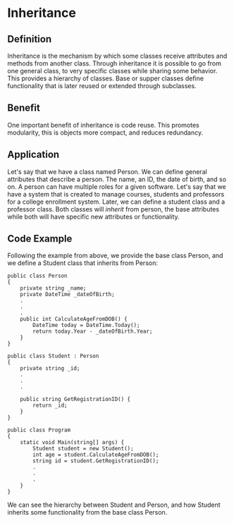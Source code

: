 # Inheritance

## Definition

Inheritance is the mechanism by which some classes receive attributes and methods from another class. Through inheritance it is possible to go from one general class, to very specific classes while sharing some behavior. This provides a hierarchy of classes. Base or supper classes define functionality that is later reused or extended through subclasses.

## Benefit

One important benefit of inheritance is code reuse. This promotes modularity, this is objects more compact, and reduces redundancy.

## Application

Let's say that we have a class named Person. We can define general attributes that describe a person. The name, an ID, the date of birth, and so on. A person can have multiple roles for a given software. Let's say that we have a system that is created to manage courses, students and professors for a college enrollment system. Later, we can define a student class and a professor class. Both classes will *inherit* from person, the base attributes while both will have specific new attributes or functionality.

## Code Example

Following the example from above, we provide the base class Person, and we define a Student class that inherits from Person:

```
public class Person
{
    private string _name;
    private DateTime _dateOfBirth;
    .
    .
    .
    public int CalculateAgeFromDOB() {
        DateTime today = DateTime.Today();
        return today.Year - _dateOfBirth.Year;
    }
}

public class Student : Person
{
    private string _id;
    .
    .
    .

    public string GetRegistrationID() {
        return _id;
    }
}

public class Program
{
    static void Main(string[] args) {
        Student student = new Student();
        int age = student.CalculateAgeFromDOB();
        string id = student.GetRegistrationID();
        .
        .
        .
    }
}
```

We can see the hierarchy between Student and Person, and how Student inherits some functionality from the base class Person.

